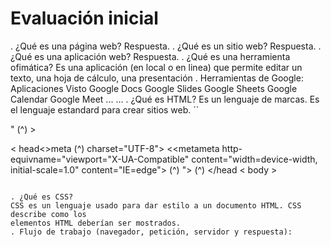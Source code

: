 # Evaluación inicial

. ¿Qué es una página web?
Respuesta.
. ¿Qué es un sitio web?
Respuesta.
. ¿Qué es una aplicación web?
Respuesta.
. ¿Qué es una herramienta ofimática?
Es una aplicación (en local o en linea) que permite editar un texto, una hoja de cálculo, una
presentación
. Herramientas de Google:
Aplicaciones Visto
Google Docs
Google Slides
Google Sheets
Google Calendar
Google Meet
... ...
. ¿Qué es HTML?
Es un lenguaje de marcas. Es el lenguaje estandard para crear sitios web.
``
<!DOCTYPE html<html lang="en>" (^) >
< head<>meta (^) charset="UTF-8">
<<metameta http-equivname="viewport="X-UA-Compatible" content="width=device-width, initial-scale=1.0" content="IE=edge"> (^) ">
(^) </head<title> >Document</title>
< body >
````

. ¿Qué es CSS?
CSS es un lenguaje usado para dar estilo a un documento HTML. CSS describe como los
elementos HTML deberían ser mostrados.
. Flujo de trabajo (navegador, petición, servidor y respuesta):


